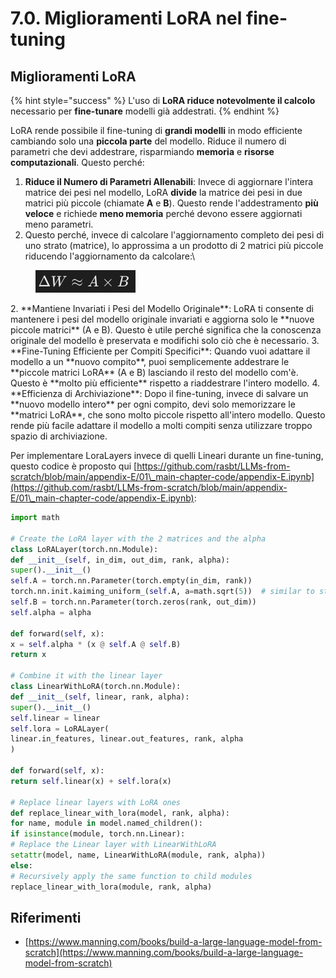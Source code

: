 # 7.0. Miglioramenti LoRA nel fine-tuning

## Miglioramenti LoRA

{% hint style="success" %}
L'uso di **LoRA riduce notevolmente il calcolo** necessario per **fine-tunare** modelli già addestrati.
{% endhint %}

LoRA rende possibile il fine-tuning di **grandi modelli** in modo efficiente cambiando solo una **piccola parte** del modello. Riduce il numero di parametri che devi addestrare, risparmiando **memoria** e **risorse computazionali**. Questo perché:

1. **Riduce il Numero di Parametri Allenabili**: Invece di aggiornare l'intera matrice dei pesi nel modello, LoRA **divide** la matrice dei pesi in due matrici più piccole (chiamate **A** e **B**). Questo rende l'addestramento **più veloce** e richiede **meno memoria** perché devono essere aggiornati meno parametri.
1. Questo perché, invece di calcolare l'aggiornamento completo dei pesi di uno strato (matrice), lo approssima a un prodotto di 2 matrici più piccole riducendo l'aggiornamento da calcolare:\


<figure><img src="../../.gitbook/assets/image (9) (1).png" alt=""><figcaption></figcaption></figure>
2. **Mantiene Invariati i Pesi del Modello Originale**: LoRA ti consente di mantenere i pesi del modello originale invariati e aggiorna solo le **nuove piccole matrici** (A e B). Questo è utile perché significa che la conoscenza originale del modello è preservata e modifichi solo ciò che è necessario.
3. **Fine-Tuning Efficiente per Compiti Specifici**: Quando vuoi adattare il modello a un **nuovo compito**, puoi semplicemente addestrare le **piccole matrici LoRA** (A e B) lasciando il resto del modello com'è. Questo è **molto più efficiente** rispetto a riaddestrare l'intero modello.
4. **Efficienza di Archiviazione**: Dopo il fine-tuning, invece di salvare un **nuovo modello intero** per ogni compito, devi solo memorizzare le **matrici LoRA**, che sono molto piccole rispetto all'intero modello. Questo rende più facile adattare il modello a molti compiti senza utilizzare troppo spazio di archiviazione.

Per implementare LoraLayers invece di quelli Lineari durante un fine-tuning, questo codice è proposto qui [https://github.com/rasbt/LLMs-from-scratch/blob/main/appendix-E/01\_main-chapter-code/appendix-E.ipynb](https://github.com/rasbt/LLMs-from-scratch/blob/main/appendix-E/01\_main-chapter-code/appendix-E.ipynb):
```python
import math

# Create the LoRA layer with the 2 matrices and the alpha
class LoRALayer(torch.nn.Module):
def __init__(self, in_dim, out_dim, rank, alpha):
super().__init__()
self.A = torch.nn.Parameter(torch.empty(in_dim, rank))
torch.nn.init.kaiming_uniform_(self.A, a=math.sqrt(5))  # similar to standard weight initialization
self.B = torch.nn.Parameter(torch.zeros(rank, out_dim))
self.alpha = alpha

def forward(self, x):
x = self.alpha * (x @ self.A @ self.B)
return x

# Combine it with the linear layer
class LinearWithLoRA(torch.nn.Module):
def __init__(self, linear, rank, alpha):
super().__init__()
self.linear = linear
self.lora = LoRALayer(
linear.in_features, linear.out_features, rank, alpha
)

def forward(self, x):
return self.linear(x) + self.lora(x)

# Replace linear layers with LoRA ones
def replace_linear_with_lora(model, rank, alpha):
for name, module in model.named_children():
if isinstance(module, torch.nn.Linear):
# Replace the Linear layer with LinearWithLoRA
setattr(model, name, LinearWithLoRA(module, rank, alpha))
else:
# Recursively apply the same function to child modules
replace_linear_with_lora(module, rank, alpha)
```
## Riferimenti

* [https://www.manning.com/books/build-a-large-language-model-from-scratch](https://www.manning.com/books/build-a-large-language-model-from-scratch)
